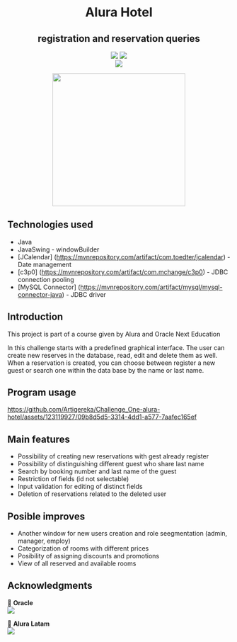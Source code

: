 <h1 align="center">Alura Hotel</h1>
<h2 align="center">registration and reservation queries</h2>

<p align="center">
     <img src="https://img.shields.io/badge/Alura_ONE-Challenge%233-orange">
     <img src="https://img.shields.io/badge/Status-finalizado-blue"><br>
     <img src="https://img.shields.io/badge/JRE-11-red">
</p>

<p align="center">
     <img width="300" heigth="300" src="src/imagenes/aH-150px.png">
</p>

## Technologies used
* Java
* JavaSwing - windowBuilder
* [JCalendar] (https://mvnrepository.com/artifact/com.toedter/jcalendar) - Date management
* [c3p0] (https://mvnrepository.com/artifact/com.mchange/c3p0) - JDBC connection pooling
* [MySQL Connector] (https://mvnrepository.com/artifact/mysql/mysql-connector-java) - JDBC driver

## Introduction
<p>This project is part of a course given by Alura and Oracle Next Education</p>
<p>In this challenge starts with a predefined graphical interface. The user can create new reserves in
the database, read, edit and delete them as well.<br>
When a reservation is created, you can choose between register a new guest or search one within the
data base by the name or last name.</p>

## Program usage
https://github.com/Artigereka/Challenge_One-alura-hotel/assets/123119927/09b8d5d5-3314-4dd1-a577-7aafec165ef

## Main features
* Possibility of creating new reservations with gest already register
* Possibility of distinguishing different guest who share last name
* Search by booking number and last name of the guest
* Restriction of fields (id not selectable)
* Input validation for editing of distinct fields
* Deletion of reservations related to the deleted user

## Posible improves
* Another window for new users creation and role seegmentation (admin, manager, employ)
* Categorization of rooms with different prices
* Posibility of assigning discounts and promotions
* View of all reserved and available rooms

## Acknowledgments
🧡 <strong>Oracle</strong><br>
<a href="https://www.linkedin.com/company/oracle/" target="_blank">
<img src="https://img.shields.io/badge/-LinkedIn-%230077B5?style=for-the-badge&logo=linkedin&logoColor=white" target="_blank"></a>

💙 <strong>Alura Latam</strong></br>
<a href="https://www.linkedin.com/company/alura-latam/mycompany/" target="_blank">
<img src="https://img.shields.io/badge/-LinkedIn-%230077B5?style=for-the-badge&logo=linkedin&logoColor=white" target="_blank"></a>
